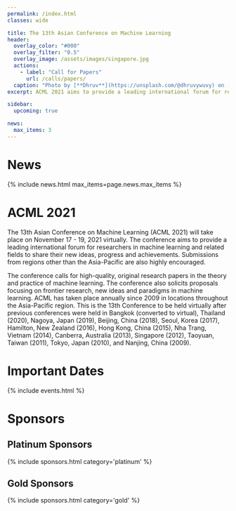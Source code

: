 ```yaml
---
permalink: /index.html
classes: wide

title: The 13th Asian Conference on Machine Learning
header:
  overlay_color: "#000"
  overlay_filter: "0.5"
  overlay_image: /assets/images/singapore.jpg
  actions:
    - label: "Call for Papers"
      url: /calls/papers/
  caption: "Photo by [**Dhruv**](https://unsplash.com/@dhruvywuvy) on [Unsplash](https://unsplash.com/photos/Nv6kSjpAnZc)"
excerpt: ACML 2021 aims to provide a leading international forum for researchers in machine learning and related fields to share their new ideas, progress and achievements. It will take place on **November 17 - 19, 2021** virtually.

sidebar:
  upcoming: true

news:
  max_items: 3
---
```


# News

{% include news.html max_items=page.news.max_items %}


# ACML 2021

The 13th Asian Conference on Machine Learning (ACML 2021) will take place on November 17 - 19, 2021 virtually. The conference aims to provide a leading international forum for researchers in machine learning and related fields to share their new ideas, progress and achievements. Submissions from regions other than the Asia-Pacific are also highly encouraged.

The conference calls for high-quality, original research papers in the theory and practice of machine learning. The conference also solicits proposals focusing on frontier research, new ideas and paradigms in machine learning. ACML has taken place annually since 2009 in locations throughout the Asia-Pacific region. This is the 13th Conference to be held virtually after previous conferences were held in Bangkok (converted to virtual), Thailand (2020), Nagoya, Japan (2019), Beijing, China (2018), Seoul, Korea (2017), Hamilton, New Zealand (2016), Hong Kong, China (2015), Nha Trang, Vietnam (2014), Canberra, Australia (2013), Singapore (2012), Taoyuan, Taiwan (2011), Tokyo, Japan (2010), and Nanjing, China (2009).


# Important Dates

{% include events.html %}

# Sponsors

## Platinum Sponsors

{% include sponsors.html category='platinum' %}

## Gold Sponsors

{% include sponsors.html category='gold' %}